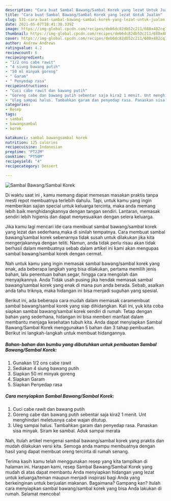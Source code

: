 ```yaml
---
description: "Cara buat Sambal Bawang/Sambal Korek yang lezat Untuk Jualan"
title: "Cara buat Sambal Bawang/Sambal Korek yang lezat Untuk Jualan"
slug: 531-cara-buat-sambal-bawang-sambal-korek-yang-lezat-untuk-jualan
date: 2021-05-07T18:41:38.339Z
image: https://img-global.cpcdn.com/recipes/deb6dc82db52c211/680x482cq70/sambal-bawangsambal-korek-foto-resep-utama.jpg
thumbnail: https://img-global.cpcdn.com/recipes/deb6dc82db52c211/680x482cq70/sambal-bawangsambal-korek-foto-resep-utama.jpg
cover: https://img-global.cpcdn.com/recipes/deb6dc82db52c211/680x482cq70/sambal-bawangsambal-korek-foto-resep-utama.jpg
author: Andrew Andrews
ratingvalue: 4.2
reviewcount: 6
recipeingredient:
- "1/2 ons cabe rawit"
- "4 siung bawang putih"
- "50 ml minyak goreng"
- " Garam"
- " Penyedap rasa"
recipeinstructions:
- "Cuci cabe rawit dan bawang putih"
- "Goreng cabe dan bawang putih sebentar saja kira2 1 menit. Unt menghindari meletusnya cabe wajan ditutup."
- "Uleg sampai halus. Tambahkan garam dan penyedap rasa. Panaskan sisa minyak. Siram ke sambal. Aduk sampai merata"
categories:
- Resep
tags:
- sambal
- bawangsambal
- korek

katakunci: sambal bawangsambal korek 
nutrition: 125 calories
recipecuisine: Indonesian
preptime: "PT22M"
cooktime: "PT50M"
recipeyield: "4"
recipecategory: Dessert

---
```



![Sambal Bawang/Sambal Korek](https://img-global.cpcdn.com/recipes/deb6dc82db52c211/680x482cq70/sambal-bawangsambal-korek-foto-resep-utama.jpg)

Di waktu  saat ini , kamu memang dapat memesan masakan praktis tanpa mesti repot membuatnya terlebih dahulu. Tapi, untuk kamu yang ingin memberikan sajian special untuk keluarga tercinta, maka anda memang lebih baik menghidangkannya dengan tangan sendiri. Lantaran, memasak sendiri lebih higienis dan dapat menyesuaikan dengan selera keluarga.

Jika kamu lagi mencari ide cara membuat sambal bawang/sambal korek yang lezat dan sederhana,maka di sinilah tempatnya. Cara membuat sambal bawang/sambal korek  sebenarnya tidak susah untuk dilakukan jika kita mengerjakannya dengan teliti. Namun, anda tidak perlu risau akan tidak berhasil dalam membuatnya 
sebab dalam artikel ini kami akan mengupas sambal bawang/sambal korek dengan cermat.  



Nah untuk kamu yang ingin memasak sambal bawang/sambal korek yang enak, ada beberapa langkah yang bisa dilakukan, pertama memilih jenis bahan, lalu penentuan bahan segar, hingga cara mengolah dan menyajikannya. Anda Tidak usah pusing jika hendak memasak sambal bawang/sambal korek yang enak di mana pun anda berada. Sebab, asalkan anda  tahu triknya, maka hidangan ini bisa menjadi suguhan yang spesial.

Berikut ini, ada beberapa cara mudah dalam memasak caramembuat sambal bawang/sambal korek yang siap dihidangkan. Kali ini, yuk kita coba siapkan sambal bawang/sambal korek sendiri di rumah. Tetap dengan bahan yang sederhana, hidangan ini bisa memberi manfaat dalam membantu menjaga kesehatan tubuh kita. Anda dapat menyiapkan Sambal Bawang/Sambal Korek menggunakan 5 bahan dan 3 tahap pembuatan. Berikut ini langkah-langkah untuk membuat hidangannya.

<!--inarticleads1-->

##### Bahan-bahan dan bumbu yang dibutuhkan untuk pembuatan Sambal Bawang/Sambal Korek:

1. Gunakan 1/2 ons cabe rawit
1. Sediakan 4 siung bawang putih
1. Siapkan 50 ml minyak goreng
1. Siapkan  Garam
1. Siapkan  Penyedap rasa




<!--inarticleads2-->

##### Cara menyiapkan Sambal Bawang/Sambal Korek:

1. Cuci cabe rawit dan bawang putih
1. Goreng cabe dan bawang putih sebentar saja kira2 1 menit. Unt menghindari meletusnya cabe wajan ditutup.
1. Uleg sampai halus. Tambahkan garam dan penyedap rasa. Panaskan sisa minyak. Siram ke sambal. Aduk sampai merata




Nah, itulah artikel mengenai  sambal bawang/sambal korek  yang praktis dan mudah dilakukan versi kita. Semoga anda mampu membuatnya dengan hasil yang dapat membuat oreng tercinta di rumah senang. 

Terima kasih kamu telah menggunakan resep yang kita tampilkan di halaman ini. Harapan kami, resep  Sambal Bawang/Sambal Korek yang mudah di atas dapat membantu Anda menyiapkan hidangan yang lezat untuk keluarga/teman maupun menjadi inspirasi bagi Anda yang berkeinginan untuk berjualan makanan. Bagaimana? Gampang kan? Itulah cara menyiapkan sambal bawang/sambal korek yang bisa Anda lakukan di rumah. Selamat mencoba!

